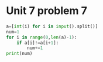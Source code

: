 # Unit 7 problem 7
```.py
a=[int(i) for i in input().split()]
num=1
for i in range(0,len(a)-1):
    if a[i]!=a[i+1]:
        num+=1
print(num)
```
